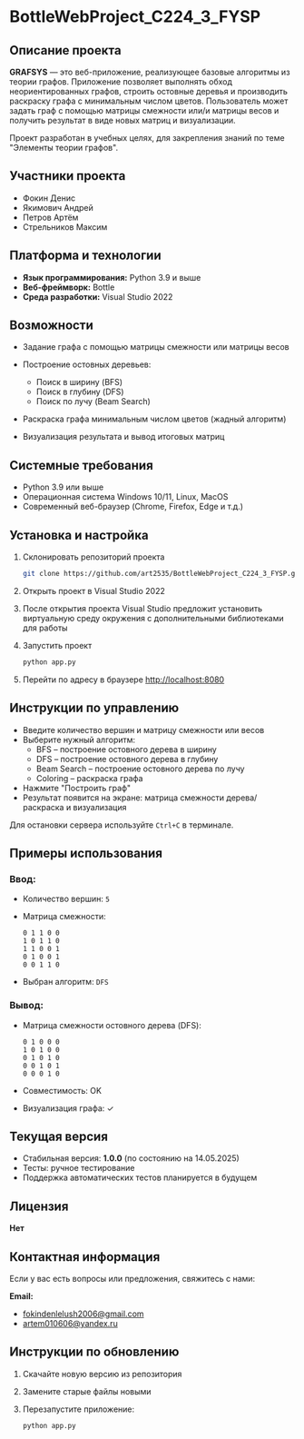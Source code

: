 # BottleWebProject_C224_3_FYSP

## Описание проекта

**GRAFSYS** — это веб-приложение, реализующее базовые алгоритмы из теории графов. Приложение позволяет выполнять обход неориентированных графов, строить остовные деревья и производить раскраску графа с минимальным числом цветов. Пользователь может задать граф с помощью матрицы смежности или/и матрицы весов и получить результат в виде новых матриц и визуализации.

Проект разработан в учебных целях, для закрепления знаний по теме "Элементы теории графов".

## Участники проекта

* Фокин Денис
* Якимович Андрей
* Петров Артём
* Стрельников Максим

## Платформа и технологии

* **Язык программирования:** Python 3.9 и выше
* **Веб-фреймворк:** Bottle
* **Среда разработки:** Visual Studio 2022

## Возможности

* Задание графа с помощью матрицы смежности или матрицы весов
* Построение остовных деревьев:

  * Поиск в ширину (BFS)
  * Поиск в глубину (DFS)
  * Поиск по лучу (Beam Search)
* Раскраска графа минимальным числом цветов (жадный алгоритм)
* Визуализация результата и вывод итоговых матриц

## Системные требования

* Python 3.9 или выше
* Операционная система Windows 10/11, Linux, MacOS
* Современный веб-браузер (Chrome, Firefox, Edge и т.д.)

## Установка и настройка
1. Склонировать репозиторий проекта
   ```bash
   git clone https://github.com/art2535/BottleWebProject_C224_3_FYSP.git
   ```

2. Открыть проект в Visual Studio 2022

3. После открытия проекта Visual Studio предложит установить виртуальную среду окружения с дополнительными библиотеками для работы

4. Запустить проект
   ```bash
   python app.py
   ```

5. Перейти по адресу в браузере
   [http://localhost:8080](http://localhost:8080)

## Инструкции по управлению
* Введите количество вершин и матрицу смежности или весов
* Выберите нужный алгоритм:
  * BFS – построение остовного дерева в ширину
  * DFS – построение остовного дерева в глубину
  * Beam Search – построение остовного дерева по лучу
  * Coloring – раскраска графа
* Нажмите "Построить граф"
* Результат появится на экране: матрица смежности дерева/раскраска и визуализация

Для остановки сервера используйте `Ctrl+C` в терминале.

## Примеры использования

### Ввод:

* Количество вершин: `5`

* Матрица смежности:

  ```
  0 1 1 0 0
  1 0 1 1 0
  1 1 0 0 1
  0 1 0 0 1
  0 0 1 1 0
  ```

* Выбран алгоритм: `DFS`

### Вывод:

* Матрица смежности остовного дерева (DFS):

  ```
  0 1 0 0 0
  1 0 1 0 0
  0 1 0 1 0
  0 0 1 0 1
  0 0 0 1 0
  ```

* Совместимость: OK

* Визуализация графа: ✓

## Текущая версия

* Стабильная версия: **1.0.0** (по состоянию на 14.05.2025)
* Тесты: ручное тестирование
* Поддержка автоматических тестов планируется в будущем

## Лицензия

**Нет**

## Контактная информация

Если у вас есть вопросы или предложения, свяжитесь с нами:

**Email:** 
* [fokindenlelush2006@gmail.com](mailto:fokindenlelush2006@gmail.com)
* [artem010606@yandex.ru](mailto:artem010606@yandex.ru)

## Инструкции по обновлению

1. Скачайте новую версию из репозитория
2. Замените старые файлы новыми
3. Перезапустите приложение:

   ```bash
   python app.py
   ```
